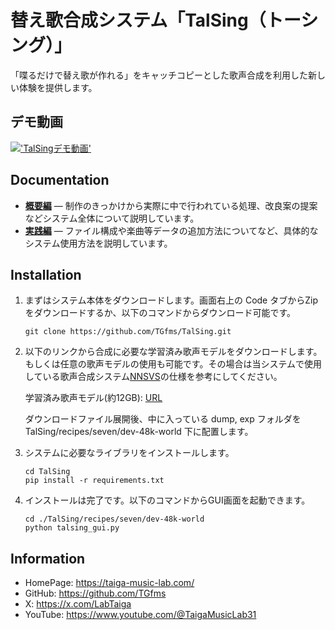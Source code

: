 # 替え歌合成システム「TalSing（トーシング）」
「喋るだけで替え歌が作れる」をキャッチコピーとした歌声合成を利用した新しい体験を提供します。  
## デモ動画
[!['TalSingデモ動画'](https://github.com/user-attachments/assets/ae5c8aad-43cb-4c10-97e7-32de75e7702f)](https://youtu.be/74o4dHv1goM)


## Documentation

- [**概要編**][docs-overview] &mdash; 制作のきっかけから実際に中で行われている処理、改良案の提案などシステム全体について説明しています。
- [**実践編**][docs-using] &mdash; ファイル構成や楽曲等データの追加方法についてなど、具体的なシステム使用方法を説明しています。

## Installation
1. まずはシステム本体をダウンロードします。画面右上の Code タブからZipをダウンロードするか、以下のコマンドからダウンロード可能です。
   
   ```
   git clone https://github.com/TGfms/TalSing.git
   ```
    
2. 以下のリンクから合成に必要な学習済み歌声モデルをダウンロードします。
   もしくは任意の歌声モデルの使用も可能です。その場合は当システムで使用している歌声合成システム[NNSVS][nnsvs]の仕様を参考にしてください。
   
    学習済み歌声モデル(約12GB): [URL][learned-model]

   ダウンロードファイル展開後、中に入っている dump, exp フォルダを TalSing/recipes/seven/dev-48k-world 下に配置します。

3. システムに必要なライブラリをインストールします。

   ```
   cd TalSing
   pip install -r requirements.txt
   ```

4. インストールは完了です。以下のコマンドからGUI画面を起動できます。

   ```
   cd ./TalSing/recipes/seven/dev-48k-world
   python talsing_gui.py
   ```

## Information
- HomePage: https://taiga-music-lab.com/  
- GitHub: https://github.com/TGfms  
- X: https://x.com/LabTaiga  
- YouTube: https://www.youtube.com/@TaigaMusicLab31  


[docs-overview]: https://taiga-music-lab.com/
[docs-using]: https://taiga-music-lab.com/
[nnsvs]: https://nnsvs.github.io/
[learned-model]: https://taiga-music-lab.com/
